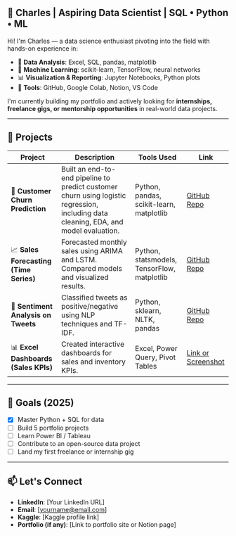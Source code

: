 ## 🧠 Charles | Aspiring Data Scientist | SQL • Python • ML

Hi! I'm Charles — a data science enthusiast pivoting into the field with hands-on experience in:

- 🧮 **Data Analysis**: Excel, SQL, pandas, matplotlib  
- 🤖 **Machine Learning**: scikit-learn, TensorFlow, neural networks  
- 📊 **Visualization & Reporting**: Jupyter Notebooks, Python plots  
- 🧰 **Tools**: GitHub, Google Colab, Notion, VS Code  

I'm currently building my portfolio and actively looking for **internships, freelance gigs, or mentorship opportunities** in real-world data projects.

---

## 📂 Projects

| Project | Description | Tools Used | Link |
|--------|-------------|------------|------|
| 🧼 **Customer Churn Prediction** | Built an end-to-end pipeline to predict customer churn using logistic regression, including data cleaning, EDA, and model evaluation. | Python, pandas, scikit-learn, matplotlib | [GitHub Repo](#) |
| 📈 **Sales Forecasting (Time Series)** | Forecasted monthly sales using ARIMA and LSTM. Compared models and visualized results. | Python, statsmodels, TensorFlow, matplotlib | [GitHub Repo](#) |
| 🧠 **Sentiment Analysis on Tweets** | Classified tweets as positive/negative using NLP techniques and TF-IDF. | Python, sklearn, NLTK, pandas | [GitHub Repo](#) |
| 📊 **Excel Dashboards (Sales KPIs)** | Created interactive dashboards for sales and inventory KPIs. | Excel, Power Query, Pivot Tables | [Link or Screenshot](#) |

---

## 🚀 Goals (2025)

- [x] Master Python + SQL for data  
- [ ] Build 5 portfolio projects  
- [ ] Learn Power BI / Tableau  
- [ ] Contribute to an open-source data project  
- [ ] Land my first freelance or internship gig  

---

## 📫 Let's Connect

- **LinkedIn**: [Your LinkedIn URL]
- **Email**: [yourname@email.com]
- **Kaggle**: [Kaggle profile link]
- **Portfolio (if any)**: [Link to portfolio site or Notion page]
